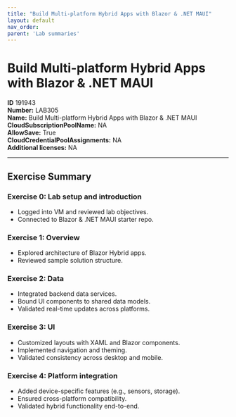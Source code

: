 ```yaml
---
title: "Build Multi-platform Hybrid Apps with Blazor & .NET MAUI"
layout: default
nav_order:
parent: 'Lab summaries'
---
```


# Build Multi-platform Hybrid Apps with Blazor & .NET MAUI

**ID** 191943  
**Number:** LAB305  
**Name:** Build Multi-platform Hybrid Apps with Blazor & .NET MAUI
**CloudSubscriptionPoolName:** NA  
**AllowSave:** True  
**CloudCredentialPoolAssignments:** NA  
**Additional licenses:** NA  

---

## Exercise Summary

### Exercise 0: Lab setup and introduction
- Logged into VM and reviewed lab objectives.  
- Connected to Blazor & .NET MAUI starter repo.  

### Exercise 1: Overview
- Explored architecture of Blazor Hybrid apps.  
- Reviewed sample solution structure.  

### Exercise 2: Data
- Integrated backend data services.  
- Bound UI components to shared data models.  
- Validated real-time updates across platforms.  

### Exercise 3: UI
- Customized layouts with XAML and Blazor components.  
- Implemented navigation and theming.  
- Validated consistency across desktop and mobile.  

### Exercise 4: Platform integration
- Added device-specific features (e.g., sensors, storage).  
- Ensured cross-platform compatibility.  
- Validated hybrid functionality end-to-end.
